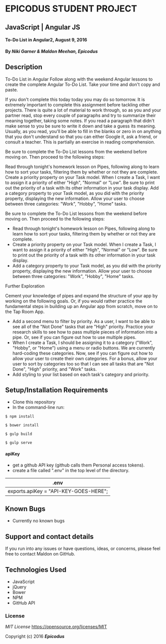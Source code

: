 # EPICODUS STUDENT PROJECT
## JavaScript | Angular JS

#### To-Do List in Angular2, August 9, 2016

#### By _**Niki Garner & Maldon Meehan, Epicodus**_

## Description

To-Do List in Angular
Follow along with the weekend Angular lessons to create the complete Angular To-Do List. Take your time and don't copy and paste.

If you don't complete this today today you may do so tomorrow. It is extremely important to complete this assignment before tackling other projects. There is quite a lot of material to work through, so as you and your partner read, stop every couple of paragraphs and try to summarize their meaning together, taking some notes. If you read a paragraph that didn't make sense to you be sure to write it down and take a guess its meaning. Usually, as you read, you'll be able to fill in the blanks or zero in on anything that you don't understand so that you can either Google it, ask a friend, or consult a teacher. This is partially an exercise in reading comprehension.

Be sure to complete the To-Do List lessons from the weekend before moving on. Then proceed to the following steps:

Read through tonight's homework lesson on Pipes, following along to learn how to sort your tasks, filtering them by whether or not they are complete.
Create a priority property on your Task model. When I create a Task, I want to assign it a priority of either "High", "Normal" or "Low". Be sure to print out the priority of a task with its other information in your task display.
Add a category property to your Task model, as you did with the priority property, displaying the new information. Allow your user to choose between three categories: "Work", "Hobby", "Home" tasks.

Be sure to complete the To-Do List lessons from the weekend before moving on. Then proceed to the following steps:

* Read through tonight's homework lesson on Pipes, following along to learn how to sort your tasks, filtering them by whether or not they are complete.
* Create a priority property on your Task model. When I create a Task, I want to assign it a priority of either "High", "Normal" or "Low". Be sure to print out the priority of a task with its other information in your task display.
* Add a category property to your Task model, as you did with the priority property, displaying the new information. Allow your user to choose between three categories: "Work", "Hobby", "Home" tasks.

Further Exploration

Cement your knowledge of pipes and expand the structure of your app by working on the following goals. Or, if you would rather practice the fundamental steps in building up an Angular app from scratch, move on to the Tap Room App.

* Add a second menu to filter by priority. As a user, I want to be able to see all of the "Not Done" tasks that are "High" priority. Practice your research skills to see how to pass multiple pieces of information into a pipe. Or, see if you can figure out how to use multiple pipes.
* When I create a Task, I should be assigning it to a category ("Work", "Hobby", or "Home") using a menu or radio buttons. We are currently hard-coding these categories. Now, see if you can figure out how to allow your user to create their own categories. For a bonus, allow your user to sort by categories too so that I can see all tasks that are "Not Done", "High" priority, and "Work" tasks.
* Add styling to your list based on each task's category and priority.

## Setup/Installation Requirements

* Clone this repository
* In the command-line run:
```
$ npm install
```
```
$ bower install
```
```
$ gulp build
```
```
$ gulp serve
```
#### apiKey
* get a github API key (github calls them Personal access tokens).
* create a file called ".env" in the top level of the directory.

| .env |
| ------------- |
| exports.apiKey = "API-KEY-GOES-HERE"; |

## Known Bugs

* Currently no known bugs

## Support and contact details

If you run into any issues or have questions, ideas, or concerns, please feel free to contact Maldon on GitHub.

## Technologies Used

* JavaScript
* jQuery
* Bower
* NPM
* GitHub API

### License

*MIT License*
<a href="https://opensource.org/licenses/MIT">https://opensource.org/licenses/MIT</a>

Copyright (c) 2016 **_Epicodus_**
